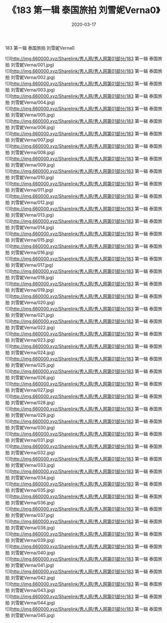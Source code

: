 ﻿---
layout: post
title:  《183 第一辑 泰国旅拍 刘雪妮Verna0》
date:   2020-03-17
img: http://img.660000.xyz/Sharelink/秀人网/秀人网第01部分/183 第一辑 泰国旅拍 刘雪妮Verna0/000.jpg
categories: [美女, 清纯, 唯美]
---

183 第一辑 泰国旅拍 刘雪妮Verna0

  ![](http://img.660000.xyz/Sharelink/秀人网/秀人网第01部分/183 第一辑 泰国旅拍 刘雪妮Verna/001.jpg) <br> ![](http://img.660000.xyz/Sharelink/秀人网/秀人网第01部分/183 第一辑 泰国旅拍 刘雪妮Verna/002.jpg) <br> ![](http://img.660000.xyz/Sharelink/秀人网/秀人网第01部分/183 第一辑 泰国旅拍 刘雪妮Verna/003.jpg) <br> ![](http://img.660000.xyz/Sharelink/秀人网/秀人网第01部分/183 第一辑 泰国旅拍 刘雪妮Verna/004.jpg) <br> ![](http://img.660000.xyz/Sharelink/秀人网/秀人网第01部分/183 第一辑 泰国旅拍 刘雪妮Verna/005.jpg) <br> ![](http://img.660000.xyz/Sharelink/秀人网/秀人网第01部分/183 第一辑 泰国旅拍 刘雪妮Verna/006.jpg) <br> ![](http://img.660000.xyz/Sharelink/秀人网/秀人网第01部分/183 第一辑 泰国旅拍 刘雪妮Verna/007.jpg) <br> ![](http://img.660000.xyz/Sharelink/秀人网/秀人网第01部分/183 第一辑 泰国旅拍 刘雪妮Verna/008.jpg) <br> ![](http://img.660000.xyz/Sharelink/秀人网/秀人网第01部分/183 第一辑 泰国旅拍 刘雪妮Verna/009.jpg) <br> ![](http://img.660000.xyz/Sharelink/秀人网/秀人网第01部分/183 第一辑 泰国旅拍 刘雪妮Verna/010.jpg) <br> ![](http://img.660000.xyz/Sharelink/秀人网/秀人网第01部分/183 第一辑 泰国旅拍 刘雪妮Verna/011.jpg) <br> ![](http://img.660000.xyz/Sharelink/秀人网/秀人网第01部分/183 第一辑 泰国旅拍 刘雪妮Verna/012.jpg) <br> ![](http://img.660000.xyz/Sharelink/秀人网/秀人网第01部分/183 第一辑 泰国旅拍 刘雪妮Verna/013.jpg) <br> ![](http://img.660000.xyz/Sharelink/秀人网/秀人网第01部分/183 第一辑 泰国旅拍 刘雪妮Verna/014.jpg) <br> ![](http://img.660000.xyz/Sharelink/秀人网/秀人网第01部分/183 第一辑 泰国旅拍 刘雪妮Verna/015.jpg) <br> ![](http://img.660000.xyz/Sharelink/秀人网/秀人网第01部分/183 第一辑 泰国旅拍 刘雪妮Verna/016.jpg) <br> ![](http://img.660000.xyz/Sharelink/秀人网/秀人网第01部分/183 第一辑 泰国旅拍 刘雪妮Verna/017.jpg) <br> ![](http://img.660000.xyz/Sharelink/秀人网/秀人网第01部分/183 第一辑 泰国旅拍 刘雪妮Verna/018.jpg) <br> ![](http://img.660000.xyz/Sharelink/秀人网/秀人网第01部分/183 第一辑 泰国旅拍 刘雪妮Verna/019.jpg) <br> ![](http://img.660000.xyz/Sharelink/秀人网/秀人网第01部分/183 第一辑 泰国旅拍 刘雪妮Verna/020.jpg) <br> ![](http://img.660000.xyz/Sharelink/秀人网/秀人网第01部分/183 第一辑 泰国旅拍 刘雪妮Verna/021.jpg) <br> ![](http://img.660000.xyz/Sharelink/秀人网/秀人网第01部分/183 第一辑 泰国旅拍 刘雪妮Verna/022.jpg) <br> ![](http://img.660000.xyz/Sharelink/秀人网/秀人网第01部分/183 第一辑 泰国旅拍 刘雪妮Verna/023.jpg) <br> ![](http://img.660000.xyz/Sharelink/秀人网/秀人网第01部分/183 第一辑 泰国旅拍 刘雪妮Verna/024.jpg) <br> ![](http://img.660000.xyz/Sharelink/秀人网/秀人网第01部分/183 第一辑 泰国旅拍 刘雪妮Verna/025.jpg) <br> ![](http://img.660000.xyz/Sharelink/秀人网/秀人网第01部分/183 第一辑 泰国旅拍 刘雪妮Verna/026.jpg) <br> ![](http://img.660000.xyz/Sharelink/秀人网/秀人网第01部分/183 第一辑 泰国旅拍 刘雪妮Verna/027.jpg) <br> ![](http://img.660000.xyz/Sharelink/秀人网/秀人网第01部分/183 第一辑 泰国旅拍 刘雪妮Verna/028.jpg) <br> ![](http://img.660000.xyz/Sharelink/秀人网/秀人网第01部分/183 第一辑 泰国旅拍 刘雪妮Verna/029.jpg) <br> ![](http://img.660000.xyz/Sharelink/秀人网/秀人网第01部分/183 第一辑 泰国旅拍 刘雪妮Verna/030.jpg) <br> ![](http://img.660000.xyz/Sharelink/秀人网/秀人网第01部分/183 第一辑 泰国旅拍 刘雪妮Verna/031.jpg) <br> ![](http://img.660000.xyz/Sharelink/秀人网/秀人网第01部分/183 第一辑 泰国旅拍 刘雪妮Verna/032.jpg) <br> ![](http://img.660000.xyz/Sharelink/秀人网/秀人网第01部分/183 第一辑 泰国旅拍 刘雪妮Verna/033.jpg) <br> ![](http://img.660000.xyz/Sharelink/秀人网/秀人网第01部分/183 第一辑 泰国旅拍 刘雪妮Verna/034.jpg) <br> ![](http://img.660000.xyz/Sharelink/秀人网/秀人网第01部分/183 第一辑 泰国旅拍 刘雪妮Verna/035.jpg) <br> ![](http://img.660000.xyz/Sharelink/秀人网/秀人网第01部分/183 第一辑 泰国旅拍 刘雪妮Verna/036.jpg) <br> ![](http://img.660000.xyz/Sharelink/秀人网/秀人网第01部分/183 第一辑 泰国旅拍 刘雪妮Verna/037.jpg) <br> ![](http://img.660000.xyz/Sharelink/秀人网/秀人网第01部分/183 第一辑 泰国旅拍 刘雪妮Verna/038.jpg) <br> ![](http://img.660000.xyz/Sharelink/秀人网/秀人网第01部分/183 第一辑 泰国旅拍 刘雪妮Verna/039.jpg) <br> ![](http://img.660000.xyz/Sharelink/秀人网/秀人网第01部分/183 第一辑 泰国旅拍 刘雪妮Verna/040.jpg) <br> ![](http://img.660000.xyz/Sharelink/秀人网/秀人网第01部分/183 第一辑 泰国旅拍 刘雪妮Verna/041.jpg) <br> ![](http://img.660000.xyz/Sharelink/秀人网/秀人网第01部分/183 第一辑 泰国旅拍 刘雪妮Verna/042.jpg) <br> ![](http://img.660000.xyz/Sharelink/秀人网/秀人网第01部分/183 第一辑 泰国旅拍 刘雪妮Verna/043.jpg) <br> ![](http://img.660000.xyz/Sharelink/秀人网/秀人网第01部分/183 第一辑 泰国旅拍 刘雪妮Verna/044.jpg) <br> ![](http://img.660000.xyz/Sharelink/秀人网/秀人网第01部分/183 第一辑 泰国旅拍 刘雪妮Verna/045.jpg) <br>